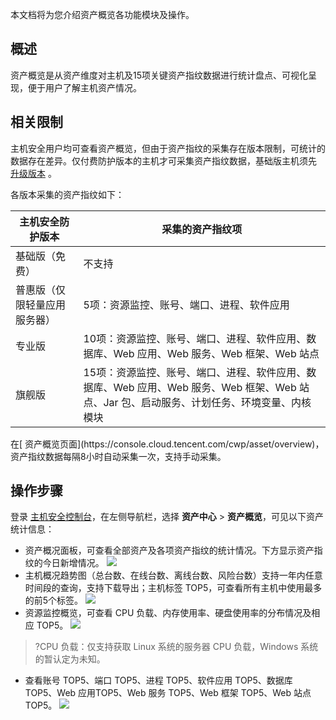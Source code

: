 本文档将为您介绍资产概览各功能模块及操作。

## 概述
资产概览是从资产维度对主机及15项关键资产指纹数据进行统计盘点、可视化呈现，便于用户了解主机资产情况。

## 相关限制
主机安全用户均可查看资产概览，但由于资产指纹的采集存在版本限制，可统计的数据存在差异。仅付费防护版本的主机才可采集资产指纹数据，基础版主机须先 [升级版本](https://buy.cloud.tencent.com/yunjing) 。

各版本采集的资产指纹如下：

| 主机安全防护版本 | 采集的资产指纹项 |
|---------|---------|
| 基础版（免费） | 不支持 |
| 普惠版（仅限轻量应用服务器） | 5项：资源监控、账号、端口、进程、软件应用 |
| 专业版 | 10项：资源监控、账号、端口、进程、软件应用、数据库、Web 应用、Web 服务、Web 框架、Web 站点 |
| 旗舰版 | 15项：资源监控、账号、端口、进程、软件应用、数据库、Web 应用、Web 服务、Web 框架、Web 站点、Jar 包、启动服务、计划任务、环境变量、内核模块 |

<dx-alert infotype="explain" title="">
在[ 资产概览页面](https://console.cloud.tencent.com/cwp/asset/overview)，资产指纹数据每隔8小时自动采集一次，支持手动采集。
</dx-alert>

## 操作步骤
登录 [主机安全控制台](https://console.cloud.tencent.com/cwp)，在左侧导航栏，选择 **资产中心** > **资产概览**，可见以下资产统计信息：
  - 资产概况面板，可查看全部资产及各项资产指纹的统计情况。下方显示资产指纹的今日新增情况。
![](https://qcloudimg.tencent-cloud.cn/raw/9a8fb06ee7a42b3233cc3bfe26c9aea4.jpg)
  - 主机概况趋势图（总台数、在线台数、离线台数、风险台数）支持一年内任意时间段的查询，支持下载导出；主机标签 TOP5，可查看所有主机中使用最多的前5个标签。
![](https://qcloudimg.tencent-cloud.cn/raw/fe66263250983096c1b0f47a8287ed5f.png)
  - 资源监控概览，可查看 CPU 负载、内存使用率、硬盘使用率的分布情况及相应 TOP5。
![](https://qcloudimg.tencent-cloud.cn/raw/c5e3552ee95692fdaa78808cd98d4fcd.jpg)
>?CPU 负载：仅支持获取 Linux 系统的服务器 CPU 负载，Windows 系统的暂认定为未知。
>
  - 查看账号 TOP5、端口 TOP5、进程 TOP5、软件应用 TOP5、数据库 TOP5、Web 应用TOP5、Web 服务 TOP5、Web 框架 TOP5、Web 站点 TOP5。
![](https://qcloudimg.tencent-cloud.cn/raw/7590c2adb29a537d80d0906239abe69d.jpg)
